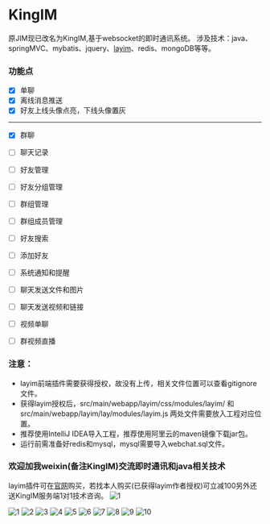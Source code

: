 # KingIM
原JIM现已改名为KingIM,基于websocket的即时通讯系统。
涉及技术：java、springMVC、mybatis、jquery、[layim](http://layim.layui.com/demo.html)、redis、mongoDB等等。

### 功能点
- [x] 单聊
- [x] 离线消息推送
- [x] 好友上线头像点亮，下线头像置灰

---------------------
- [x] 群聊
- [ ] 聊天记录
- [ ] 好友管理
- [ ] 好友分组管理
- [ ] 群组管理
- [ ] 群组成员管理
- [ ] 好友搜索
- [ ] 添加好友
- [ ] 系统通知和提醒
- [ ] 聊天发送文件和图片
- [ ] 聊天发送视频和链接
- [ ] 视频单聊
- [ ] 群视频直播


###  注意：
- layim前端插件需要获得授权，故没有上传，相关文件位置可以查看gitignore文件。
- 获得layim授权后，src/main/webapp/layim/css/modules/layim/ 和 src/main/webapp/layim/lay/modules/layim.js 两处文件需要放入工程对应位置。
- 推荐使用IntelliJ IDEA导入工程，推荐使用阿里云的maven镜像下载jar包。
- 运行前需准备好redis和mysql，mysql需要导入webchat.sql文件。

### 欢迎加我weixin(备注KingIM)交流即时通讯和java相关技术
layim插件可在[官网](http://layim.layui.com)购买，若找本人购买(已获得layim作者授权)可立减100另外还送KingIM服务端1对1技术咨询。
![1](imgs/Wechat.jpeg)

![1](imgs/1.png)
![2](imgs/2.png)
![3](imgs/3.png)
![4](imgs/4.png)
![5](imgs/5.png)
![6](imgs/6.png)
![7](imgs/7.png)
![8](imgs/8.png)
![9](imgs/9.png)
![10](imgs/10.png)


